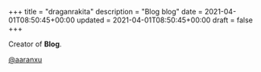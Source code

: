 +++
title = "draganrakita"
description = "Blog blog"
date = 2021-04-01T08:50:45+00:00
updated = 2021-04-01T08:50:45+00:00
draft = false
+++

Creator of **Blog**.

[@aaranxu](https://github.com/rakita)
